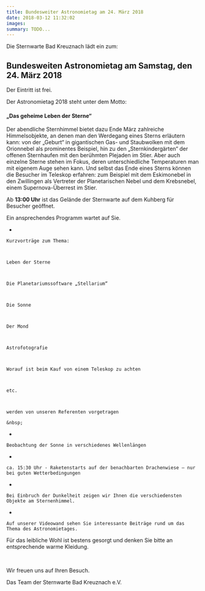 ```yaml
---
title: Bundesweiter Astronomietag am 24. März 2018
date: 2018-03-12 11:32:02
images: 
summary: TODO...
---
```

Die Sternwarte Bad Kreuznach lädt ein zum:

## __Bundesweiten Astronomietag am Samstag, den 24. März 2018__

Der Eintritt ist frei.

Der Astronomietag 2018 steht unter dem Motto:

#### __„Das geheime Leben der Sterne“__

Der abendliche Sternhimmel bietet dazu Ende März zahlreiche Himmelsobjekte, an denen man den Werdegang eines Sterns erläutern kann: von der „Geburt“ in gigantischen Gas- und Staubwolken mit dem Orionnebel als prominentes Beispiel, hin zu den „Sternkindergärten“ der offenen Sternhaufen mit den berühmten Plejaden im Stier. Aber auch einzelne Sterne stehen im Fokus, deren unterschiedliche Temperaturen man mit eigenem Auge sehen kann. Und selbst das Ende eines Sterns können die Besucher im Teleskop erfahren: zum Beispiel mit dem Eskimonebel in den Zwillingen als Vertreter der Planetarischen Nebel und dem Krebsnebel, einem Supernova-Überrest im Stier.

Ab __13:00 Uhr__ ist das Gelände der Sternwarte auf dem Kuhberg für Besucher geöffnet.

Ein ansprechendes Programm wartet auf Sie.

*   
    
    Kurzvorträge zum Thema: 
    
    
    
    Leben der Sterne
    
    
    
    Die Planetariumssoftware „Stellarium“
    
    
    
    Die Sonne
    
    
    
    Der Mond
    
    
    
    Astrofotografie
    
    
    
    Worauf ist beim Kauf von einem Teleskop zu achten
    
    
    
    etc.
    
    
    
    werden von unseren Referenten vorgetragen
    
    &nbsp;
*   
    
    Beobachtung der Sonne in verschiedenes Wellenlängen
    
    
*   
    
    ca. 15:30 Uhr - Raketenstarts auf der benachbarten Drachenwiese – nur bei guten Wetterbedingungen
    
    
*   
    
    Bei Einbruch der Dunkelheit zeigen wir Ihnen die verschiedensten Objekte am Sternenhimmel.
    
    
*   
    
    Auf unserer Videowand sehen Sie interessante Beiträge rund um das Thema des Astronomietages.
    
    

Für das leibliche Wohl ist bestens gesorgt und denken Sie bitte an entsprechende warme Kleidung.

&nbsp;

Wir freuen uns auf Ihren Besuch.

Das Team der Sternwarte Bad Kreuznach e.V.